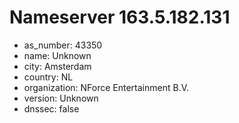 # Nameserver 163.5.182.131

* as_number: 43350
* name: Unknown
* city: Amsterdam
* country: NL
* organization: NForce Entertainment B.V.
* version: Unknown
* dnssec: false
